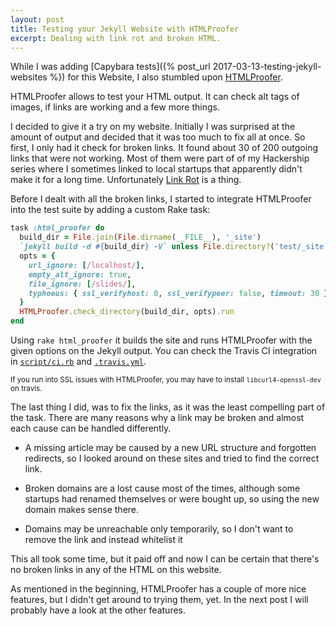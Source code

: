 ```yaml
---
layout: post
title: Testing your Jekyll Website with HTMLProofer
excerpt: Dealing with link rot and broken HTML.
---
```


While I was adding [Capybara tests]({% post_url 2017-03-13-testing-jekyll-websites %}) for this Website, I also stumbled upon [HTMLProofer](https://github.com/gjtorikian/html-proofer).

HTMLProofer allows to test your HTML output. It can check alt tags of images, if links are working and a few more things.

I decided to give it a try on my website. Initially I was surprised at the amount of output and decided that it was too much to fix all at once. So first, I only had it check for broken links. It found about 30 of 200 outgoing links that were not working. Most of them were part of of my Hackership series where I sometimes linked to local startups that apparently didn't make it for a long time. Unfortunately [Link Rot](https://en.wikipedia.org/wiki/Link_rot) is a thing.

Before I dealt with all the broken links, I started to integrate HTMLProofer into the test suite by adding a custom Rake task:

```ruby
task :html_proofer do
  build_dir = File.join(File.dirname(__FILE__), '_site')
  `jekyll build -d #{build_dir} -V` unless File.directory?('test/_site')
  opts = {
    url_ignore: [/localhost/],
    empty_alt_ignore: true,
    file_ignore: [/slides/],
    typhoeus: { ssl_verifyhost: 0, ssl_verifypeer: false, timeout: 30 }
  }
  HTMLProofer.check_directory(build_dir, opts).run
end
```

Using `rake html_proofer` it builds the site and runs HTMLProofer with the given options on the Jekyll output.
You can check the Travis CI integration in [`script/ci.rb`](https://github.com/phansch/phansch.github.com/blob/master/script/ci.rb) and [`.travis.yml`](https://github.com/phansch/phansch.github.com/blob/master/.travis.yml).

<small>If you run into SSL issues with HTMLProofer, you may have to install `libcurl4-openssl-dev` on travis.</small>

The last thing I did, was to fix the links, as it was the least compelling part of the task. There are many reasons why a link may be broken and almost each cause can be handled differently.

* A missing article may be caused by a new URL structure and forgotten redirects, so I looked around on these sites and tried to find the correct link.

* Broken domains are a lost cause most of the times, although some startups had renamed themselves or were bought up, so using the new domain makes sense there.

* Domains may be unreachable only temporarily, so I don't want to remove the link and instead whitelist it

This all took some time, but it paid off and now I can be certain that there's no broken links in any of the HTML on this website.

As mentioned in the beginning, HTMLProofer has a couple of more nice features, but I didn't get around to trying them, yet. In the next post I will probably have a look at the other features.
